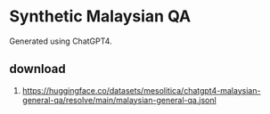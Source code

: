 # Synthetic Malaysian QA

Generated using ChatGPT4.

## download

1. https://huggingface.co/datasets/mesolitica/chatgpt4-malaysian-general-qa/resolve/main/malaysian-general-qa.jsonl